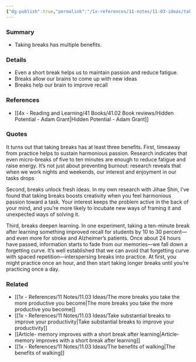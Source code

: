 ```yaml
---
{"dg-publish":true,"permalink":"/1x-references/11-notes/11-03-ideas/taking-breaks-is-good-for-us-on-many-levels/","title":"Taking breaks is good for us on many levels","created":"2024-06-05T17:32:44.031+03:00","updated":"2024-06-05T23:34:39.722+03:00"}
---
```



### Summary
- Taking breaks has multiple benefits.

### Details
- Even a short break helps us to maintain passion and reduce fatigue.
- Breaks allow our brains to come up with new ideas
- Breaks help our brain to improve recall

### References
- [[4x - Reading and Learning/41 Books/41.02 Book reviews/Hidden Potential - Adam Grant\|Hidden Potential - Adam Grant]]

### Quotes
It turns out that taking breaks has at least three benefits. First, timeaway from practice helps to sustain harmonious passion. Research indicates that even micro-breaks of five to ten minutes are enough to reduce fatigue and raise energy. It’s not just about preventing burnout: research reveals that when we work nights and weekends, our interest and enjoyment in our tasks drops

Second, breaks unlock fresh ideas. In my own research with Jihae Shin, I’ve found that taking breaks boosts creativity when you feel harmonious passion toward a task. Your interest keeps the problem active in the back of your mind, and you’re more likely to incubate new ways of framing it and unexpected ways of solving it. 

Third, breaks deepen learning. In one experiment, taking a ten-minute break after learning something improved recall for students by 10 to 30 percent—and even more for stroke and Alzheimer’s patients. Once about 24 hours have passed, information starts to fade from our memories—we fall down a forgetting curve. It’s well established that we can avoid that forgetting curve with spaced repetition—interspersing breaks into practice. At first, you might practice once an hour, and then start taking longer breaks until you’re practicing once a day.

### Related
- [[1x - References/11 Notes/11.03 Ideas/The more breaks you take the more productive you become\|The more breaks you take the more productive you become]]
- [[1x - References/11 Notes/11.03 Ideas/Take substantial breaks to improve your productivity\|Take substantial breaks to improve your productivity]]
- [[Article- memory improves with a short break after learning\|Article- memory improves with a short break after learning]]
- [[1x - References/11 Notes/11.03 Ideas/The benefits of walking\|The benefits of walking]]